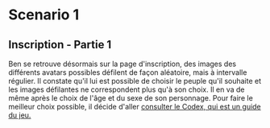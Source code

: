 # Scenario 1

## Inscription - Partie 1

Ben se retrouve désormais sur la page d'inscription, des images des différents avatars possibles défilent de façon aléatoire, mais à intervalle régulier. Il constate qu'il lui est possible de choisir le peuple qu'il souhaite et les images défilantes ne correspondent plus qu'à son choix. Il en va de même après le choix de l'âge et du sexe de son personnage. Pour faire le meilleur choix possible, il décide d'aller [consulter le Codex, qui est un guide du jeu.](./codex.scenario.md)